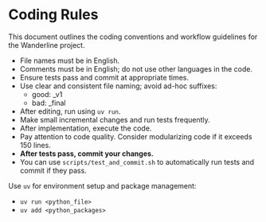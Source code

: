 # Coding Rules

This document outlines the coding conventions and workflow guidelines for the Wanderline project.

- File names must be in English.
- Comments must be in English; do not use other languages in the code.
- Ensure tests pass and commit at appropriate times.
- Use clear and consistent file naming; avoid ad-hoc suffixes:
    - good: _v1
    - bad: _final
- After editing, run using `uv run`.
- Make small incremental changes and run tests frequently.
- After implementation, execute the code.
- Pay attention to code quality. Consider modularizing code if it exceeds 150 lines.
- **After tests pass, commit your changes.**
- You can use `scripts/test_and_commit.sh` to automatically run tests and commit if they pass.

Use `uv` for environment setup and package management:
- `uv run <python_file>`
- `uv add <python_packages>`